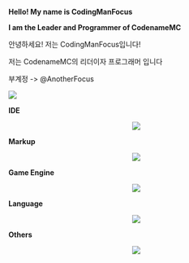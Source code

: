 **Hello! My name is CodingManFocus**

**I am the Leader and Programmer of CodenameMC**

안녕하세요! 저는 CodingManFocus입니다!

저는 CodenameMC의 리더이자 프로그래머 입니다

부계정 -> @AnotherFocus

![](https://media.discordapp.net/attachments/1184799965248233492/1273151530010415145/4_20240814142836.png?ex=66bd9242&is=66bc40c2&hm=856a2458d1eeb77239b3b69372eb6b4edd921b2a29f4d3b3d999a7922e7c162b&)

**IDE**

<p align="center">
  <a href="https://skillicons.dev">
        <img src="https://skillicons.dev/icons?i=idea,vscode" />
  </a>
</p>

**Markup**

<p align="center">
  <a href="https://skillicons.dev">
    <img src="https://skillicons.dev/icons?i=md,html,css" />
  </a>
</p>

**Game Engine**

<p align="center">
  <a href="https://skillicons.dev">
    <img src="https://skillicons.dev/icons?i=haxeflixel,robloxstudio" />
  </a>
</p>

**Language**

<p align="center">
  <a href="https://skillicons.dev">
    <img src="https://skillicons.dev/icons?i=java,python,cpp,javascript,lua,haxe" />
  </a>
</p>


**Others**

<p align="center">
  <a href="https://skillicons.dev">
    <img src="https://skillicons.dev/icons?i=react,nodejs,vercel,netlify,vite" />
  </a>
</p>

